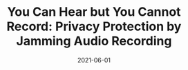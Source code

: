 ---
title: "You Can Hear but You Cannot Record: Privacy Protection by Jamming Audio Recording"
collection: publications
permalink: publications/You_Can_Hear_but_You_Cannot_Record_Privacy_Protection_by_Jamming_Audio_Recording.pdf
category: 'anonymity'
date: 2021-06-01
venue: 'IEEE International Conference on Communications (ICC)'
citation: 'X. Ma, Y. Song, Z. Wang, S. Gao, B. Xiao, A. Hu, “You Can Hear but You Cannot Record: Privacy Protection by Jamming Audio Recording”, in <i>Proc. of the IEEE International Conference on Communications (ICC)</i>, Montreal, Canada, 14-23 June 2021.'
citebib: publications/You_Can_Hear_but_You_Cannot_Record_Privacy_Protection_by_Jamming_Audio_Recording.html
---